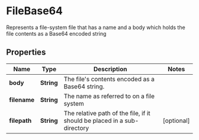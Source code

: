 

# FileBase64

Represents a file-system file that has a name and a body which holds the file contents as a Base64 encoded string

## Properties

| Name | Type | Description | Notes |
|------------ | ------------- | ------------- | -------------|
|**body** | **String** | The file&#39;s contents encoded as a Base64 string. |  |
|**filename** | **String** | The name as referred to on a file system |  |
|**filepath** | **String** | The relative path of the file, if it should be placed in a sub-directory |  [optional] |



